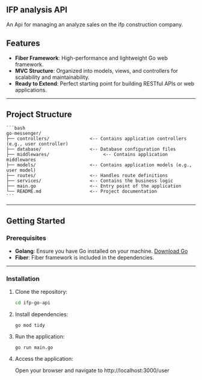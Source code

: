 ## IFP analysis API

An Api for managing an analyze sales on the ifp construction company.

## Features

- **Fiber Framework**: High-performance and lightweight Go web framework.
- **MVC Structure**: Organized into models, views, and controllers for scalability and maintainability.
- **Ready to Extend**: Perfect starting point for building RESTful APIs or web applications.

---

## Project Structure

    ```bash
    go-messenger/
    ├── controllers/               <-- Contains application controllers (e.g., user controller)
    ├── database/                  <-- Database configuration files
    ├── middlewares/                    <-- Contains application middlewares
    ├── models/                    <-- Contains application models (e.g., user model)
    ├── routes/                    <-- Handles route definitions
    ├── services/                  <-- Contains the business logic
    ├── main.go                    <-- Entry point of the application
    └── README.md                  <-- Project documentation
    ```

---

## Getting Started

### Prerequisites

- **Golang**: Ensure you have Go installed on your machine. [Download Go](https://golang.org/dl/)
- **Fiber**: Fiber framework is included in the dependencies.

---

### Installation

1. Clone the repository:

   ```bash
   cd ifp-go-api
   ```

2. Install dependencies:

    ```
    go mod tidy
    ```

3. Run the application:

    ```
    go run main.go
    ```

4. Access the application:

    Open your browser and navigate to http://localhost:3000/user
